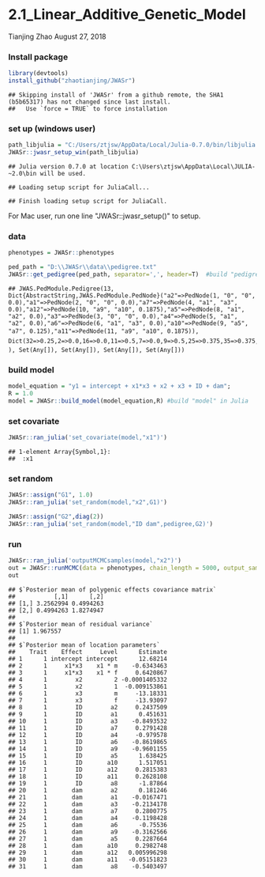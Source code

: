 2.1\_Linear\_Additive\_Genetic\_Model
================
Tianjing Zhao
August 27, 2018

### Install package

``` r
library(devtools)
install_github("zhaotianjing/JWASr")
```

    ## Skipping install of 'JWASr' from a github remote, the SHA1 (b5b65317) has not changed since last install.
    ##   Use `force = TRUE` to force installation

### set up (windows user)

``` r
path_libjulia = "C:/Users/ztjsw/AppData/Local/Julia-0.7.0/bin/libjulia.dll"
JWASr::jwasr_setup_win(path_libjulia)
```

    ## Julia version 0.7.0 at location C:\Users\ztjsw\AppData\Local\JULIA-~2.0\bin will be used.

    ## Loading setup script for JuliaCall...

    ## Finish loading setup script for JuliaCall.

For Mac user, run one line "JWASr::jwasr\_setup()" to setup.

### data

``` r
phenotypes = JWASr::phenotypes

ped_path = "D:\\JWASr\\data\\pedigree.txt"
JWASr::get_pedigree(ped_path, separator=',', header=T)  #build "pedigree" in Julia
```

    ## JWAS.PedModule.Pedigree(13, Dict{AbstractString,JWAS.PedModule.PedNode}("a2"=>PedNode(1, "0", "0", 0.0),"a1"=>PedNode(2, "0", "0", 0.0),"a7"=>PedNode(4, "a1", "a3", 0.0),"a12"=>PedNode(10, "a9", "a10", 0.1875),"a5"=>PedNode(8, "a1", "a2", 0.0),"a3"=>PedNode(3, "0", "0", 0.0),"a4"=>PedNode(5, "a1", "a2", 0.0),"a6"=>PedNode(6, "a1", "a3", 0.0),"a10"=>PedNode(9, "a5", "a7", 0.125),"a11"=>PedNode(11, "a9", "a10", 0.1875)), Dict(32=>0.25,2=>0.0,16=>0.0,11=>0.5,7=>0.0,9=>0.5,25=>0.375,35=>0.375,43=>0.375,19=>0.5), Set(Any[]), Set(Any[]), Set(Any[]), Set(Any[]))

### build model

``` r
model_equation = "y1 = intercept + x1*x3 + x2 + x3 + ID + dam";
R = 1.0
model = JWASr::build_model(model_equation,R) #build "model" in Julia
```

### set covariate

``` r
JWASr::ran_julia('set_covariate(model,"x1")')
```

    ## 1-element Array{Symbol,1}:
    ##  :x1

### set random

``` r
JWASr::assign("G1", 1.0)
JWASr::ran_julia('set_random(model,"x2",G1)')
```

``` r
JWASr::assign("G2",diag(2))
JWASr::ran_julia('set_random(model,"ID dam",pedigree,G2)')
```

### run

``` r
JWASr::ran_julia('outputMCMCsamples(model,"x2")')
out = JWASr::runMCMC(data = phenotypes, chain_length = 5000, output_samples_frequency = 100)
out
```

    ## $`Posterior mean of polygenic effects covariance matrix`
    ##           [,1]      [,2]
    ## [1,] 3.2562994 0.4994263
    ## [2,] 0.4994263 1.8274947
    ## 
    ## $`Posterior mean of residual variance`
    ## [1] 1.967557
    ## 
    ## $`Posterior mean of location parameters`
    ##    Trait    Effect     Level      Estimate
    ## 1      1 intercept intercept      12.68214
    ## 2      1     x1*x3    x1 * m    -0.6343463
    ## 3      1     x1*x3    x1 * f     0.6420867
    ## 4      1        x2         2 -0.0001405332
    ## 5      1        x2         1  -0.009153861
    ## 6      1        x3         m     -13.18331
    ## 7      1        x3         f     -13.93097
    ## 8      1        ID        a2     0.2437509
    ## 9      1        ID        a1      0.451631
    ## 10     1        ID        a3    -0.8493532
    ## 11     1        ID        a7     0.2791428
    ## 12     1        ID        a4     -0.979578
    ## 13     1        ID        a6    -0.8619865
    ## 14     1        ID        a9    -0.9601155
    ## 15     1        ID        a5      1.638425
    ## 16     1        ID       a10      1.517051
    ## 17     1        ID       a12     0.2815383
    ## 18     1        ID       a11     0.2628108
    ## 19     1        ID        a8      -1.87864
    ## 20     1       dam        a2      0.181246
    ## 21     1       dam        a1    -0.0167471
    ## 22     1       dam        a3    -0.2134178
    ## 23     1       dam        a7     0.2800775
    ## 24     1       dam        a4    -0.1198428
    ## 25     1       dam        a6      -0.75536
    ## 26     1       dam        a9    -0.3162566
    ## 27     1       dam        a5     0.2287664
    ## 28     1       dam       a10     0.2982748
    ## 29     1       dam       a12   0.005996298
    ## 30     1       dam       a11   -0.05151823
    ## 31     1       dam        a8    -0.5403497
